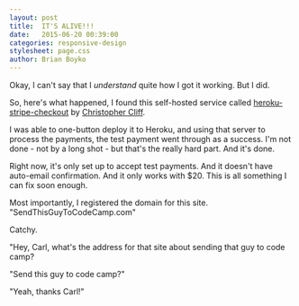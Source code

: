 ```yaml
---
layout: post
title:  IT'S ALIVE!!!
date:   2015-06-20 00:39:00 
categories: responsive-design
stylesheet: page.css
author: Brian Boyko
---
```


Okay, I can't say that I *understand* quite how I got it working. But I did. 

So, here's what happened, I found this self-hosted service called [heroku-stripe-checkout](https://github.com/christophercliff/heroku-stripe-checkout) by [Christopher Cliff](https://json.expert/a-free-self-hosted-backend-for-stripe-checkout/). 

I was able to one-button deploy it to Heroku, and using that server to process the payments, the test payment went through as a success.  I'm not done - not by a long shot - but that's the really hard part.  And it's done. 

Right now, it's only set up to accept test payments.  And it doesn't have auto-email confirmation. And it only works with $20. This is all something I can fix soon enough. 

Most importantly, I registered the domain for this site. "SendThisGuyToCodeCamp.com"

Catchy. 

   "Hey, Carl, what's the address for that site about sending that guy to code camp? 

   "Send this guy to code camp?"

   "Yeah, thanks Carl!"